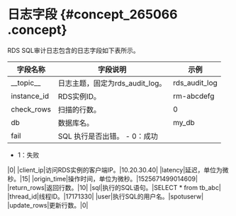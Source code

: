 # 日志字段 {#concept_265066 .concept}

RDS SQL审计日志包含的日志字段如下表所示。

|字段名称|字段说明|示例|
|----|----|--|
|\_\_topic\_\_|日志主题，固定为rds\_audit\_log。|rds\_audit\_log|
|instance\_id|RDS实例ID。|rm-abcdefg|
|check\_rows|扫描的行数。|0|
|db|数据库名。|my\_db|
|fail|SQL 执行是否出错。 -   0：成功
-   1：失败

 |0|
|client\_ip|访问RDS实例的客户端IP。|10.20.30.40|
|latency|延迟，单位为微秒。|15|
|origin\_time|操作时间，单位为微秒。|1525671499014609|
|return\_rows|返回行数。|10|
|sql|执行的SQL语句。|SELECT \* from tb\_abc|
|thread\_id|线程ID。|17171330|
|user|执行SQL的用户名。|spotuserw|
|update\_rows|更新行数。|0|

